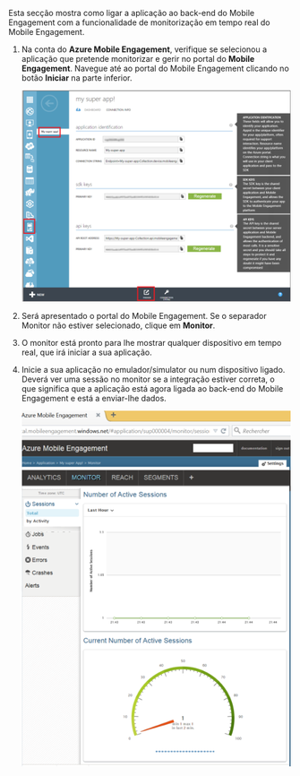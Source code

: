Esta secção mostra como ligar a aplicação ao back-end do Mobile Engagement com a funcionalidade de monitorização em tempo real do Mobile Engagement. 

1. Na conta do **Azure Mobile Engagement**, verifique se selecionou a aplicação que pretende monitorizar e gerir no portal do **Mobile Engagement**. Navegue até ao portal do Mobile Engagement clicando no botão **Iniciar** na parte inferior. 

     ![](./media/mobile-engagement-connect-app-with-monitor/engage-button.png)

2. Será apresentado o portal do Mobile Engagement. Se o separador Monitor não estiver selecionado, clique em **Monitor**.

3. O monitor está pronto para lhe mostrar qualquer dispositivo em tempo real, que irá iniciar a sua aplicação.
     
4. Inicie a sua aplicação no emulador/simulator ou num dispositivo ligado. Deverá ver uma sessão no monitor se a integração estiver correta, o que significa que a aplicação está agora ligada ao back-end do Mobile Engagement e está a enviar-lhe dados.  
    
     ![](./media/mobile-engagement-connect-app-with-monitor/monitor.png)




<!--HONumber=Jun16_HO2-->


